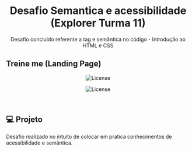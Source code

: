 <h1 align="center"> Desafio Semantica e acessibilidade (Explorer Turma 11) </h1>
<p align="center"> Desafio concluido referente a tag e semântica no código - Introdução ao HTML e CSS</p>

## Treine me (Landing Page)

<p align="center">
  <img alt="License" src="https://github.com/DevMaroto/Desafio-Semantica-e-acessibilidade-Explorer-Turma-11/blob/Main/Desafio%20-%20Intermedi%C3%A1rio/images/preview%20semantica%20errada.png"/>
</p>

<p align="center">
  <img alt="License" src="https://github.com/DevMaroto/Desafio-Semantica-e-acessibilidade-Explorer-Turma-11/blob/Main/Desafio%20-%20Intermedi%C3%A1rio/images/preiew%20semantica%20correta.png"/>
</p>

<br>


## 💻 Projeto

Desafio realizado no intuito de colocar em pratica conhecimentos de acessibilidade e semântica.

